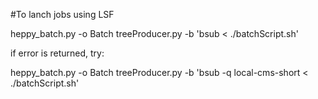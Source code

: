 #To lanch jobs using LSF

heppy_batch.py -o Batch treeProducer.py -b 'bsub  < ./batchScript.sh' 

if error is returned, try:

heppy_batch.py -o Batch treeProducer.py -b 'bsub -q local-cms-short  < ./batchScript.sh'

